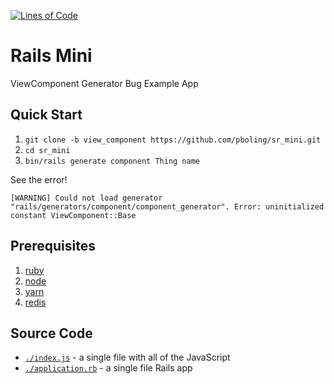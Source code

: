 [![Lines of Code](http://img.shields.io/badge/lines_of_code-76-brightgreen.svg?style=flat)](http://blog.codinghorror.com/the-best-code-is-no-code-at-all/)

# Rails Mini

ViewComponent Generator Bug Example App

## Quick Start

1. `git clone -b view_component https://github.com/pboling/sr_mini.git`
2. `cd sr_mini`
3. `bin/rails generate component Thing name`

See the error!

```
[WARNING] Could not load generator "rails/generators/component/component_generator". Error: uninitialized constant ViewComponent::Base
```

## Prerequisites

1. [ruby](https://www.ruby-lang.org/en/)
1. [node](https://nodejs.dev)
1. [yarn](https://classic.yarnpkg.com/lang/en/)
1. [redis](https://redis.io)

## Source Code

- [`./index.js`](https://github.com/hopsoft/sr_mini/blob/main/index.js) - a single file with all of the JavaScript
- [`./application.rb`](https://github.com/hopsoft/sr_mini/blob/main/application.rb) - a single file Rails app

